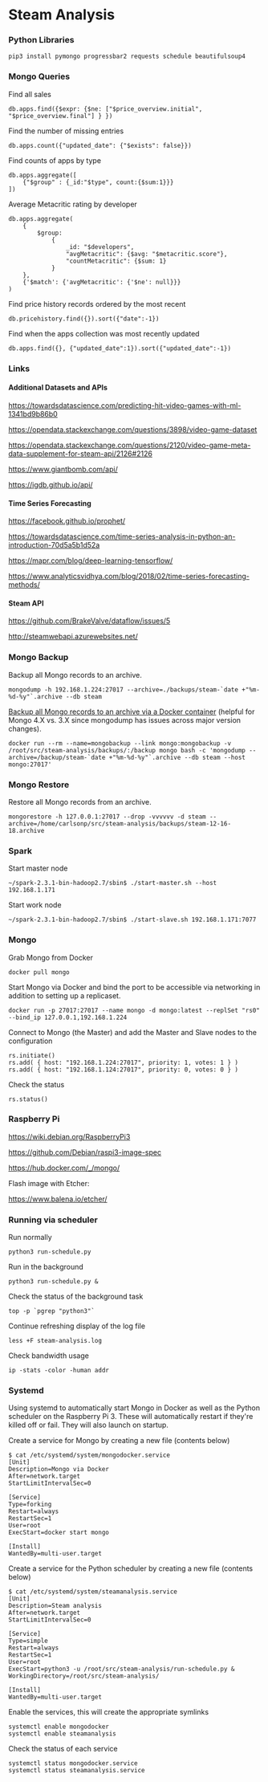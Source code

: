 # Steam Analysis

### Python Libraries

```shell
pip3 install pymongo progressbar2 requests schedule beautifulsoup4
```

### Mongo Queries

Find all sales

```
db.apps.find({$expr: {$ne: ["$price_overview.initial", "$price_overview.final"] } })
```

Find the number of missing entries

```
db.apps.count({"updated_date": {"$exists": false}})
```

Find counts of apps by type

```
db.apps.aggregate([
    {"$group" : {_id:"$type", count:{$sum:1}}}
])
```

Average Metacritic rating by developer

```
db.apps.aggregate(
    {
        $group:
            {
                _id: "$developers",
                "avgMetacritic": {$avg: "$metacritic.score"},
                "countMetacritic": {$sum: 1}
            }
    },
    {'$match': {'avgMetacritic': {'$ne': null}}}
)
```

Find price history records ordered by the most recent

```
db.pricehistory.find({}).sort({"date":-1})
```

Find when the apps collection was most recently updated

```
db.apps.find({}, {"updated_date":1}).sort({"updated_date":-1})
```

### Links

#### Additional Datasets and APIs

https://towardsdatascience.com/predicting-hit-video-games-with-ml-1341bd9b86b0

https://opendata.stackexchange.com/questions/3898/video-game-dataset

https://opendata.stackexchange.com/questions/2120/video-game-meta-data-supplement-for-steam-api/2126#2126

https://www.giantbomb.com/api/

https://igdb.github.io/api/

#### Time Series Forecasting

https://facebook.github.io/prophet/

https://towardsdatascience.com/time-series-analysis-in-python-an-introduction-70d5a5b1d52a

https://mapr.com/blog/deep-learning-tensorflow/

https://www.analyticsvidhya.com/blog/2018/02/time-series-forecasting-methods/

#### Steam API

https://github.com/BrakeValve/dataflow/issues/5

http://steamwebapi.azurewebsites.net/

### Mongo Backup

Backup all Mongo records to an archive.

```shell
mongodump -h 192.168.1.224:27017 --archive=./backups/steam-`date +"%m-%d-%y"`.archive --db steam
```

[Backup all Mongo records to an archive via a Docker container](https://blog.studiointeract.com/mongodump-and-mongorestore-for-mongodb-in-a-docker-container-8ad0eb747c62) (helpful for Mongo 4.X vs. 3.X since mongodump has issues across major version changes).  

```shell
docker run --rm --name=mongobackup --link mongo:mongobackup -v /root/src/steam-analysis/backups/:/backup mongo bash -c 'mongodump --archive=/backup/steam-`date +"%m-%d-%y"`.archive --db steam --host mongo:27017'
```

### Mongo Restore

Restore all Mongo records from an archive.

```shell
mongorestore -h 127.0.0.1:27017 --drop -vvvvvv -d steam --archive=/home/carlsonp/src/steam-analysis/backups/steam-12-16-18.archive
```

### Spark

Start master node

```shell
~/spark-2.3.1-bin-hadoop2.7/sbin$ ./start-master.sh --host 192.168.1.171
```

Start work node

```shell
~/spark-2.3.1-bin-hadoop2.7/sbin$ ./start-slave.sh 192.168.1.171:7077
```

### Mongo

Grab Mongo from Docker

```shell
docker pull mongo
```

Start Mongo via Docker and bind the port to be accessible via networking
in addition to setting up a replicaset.

```shell
docker run -p 27017:27017 --name mongo -d mongo:latest --replSet "rs0" --bind_ip 127.0.0.1,192.168.1.224
```

Connect to Mongo (the Master) and add the Master and Slave nodes to the configuration

```
rs.initiate()
rs.add( { host: "192.168.1.224:27017", priority: 1, votes: 1 } )
rs.add( { host: "192.168.1.124:27017", priority: 0, votes: 0 } )
```

Check the status

```
rs.status()
```

### Raspberry Pi

https://wiki.debian.org/RaspberryPi3

https://github.com/Debian/raspi3-image-spec

https://hub.docker.com/_/mongo/

Flash image with Etcher:

https://www.balena.io/etcher/

### Running via scheduler

Run normally

```shell
python3 run-schedule.py
```

Run in the background

```shell
python3 run-schedule.py &
```

Check the status of the background task

```shell
top -p `pgrep "python3"`
```

Continue refreshing display of the log file

```shell
less +F steam-analysis.log
```

Check bandwidth usage

```shell
ip -stats -color -human addr
```

### Systemd

Using systemd to automatically start Mongo in Docker as well as the Python scheduler
on the Raspberry Pi 3.
These will automatically restart if they're killed off or fail.  They will also
launch on startup.

Create a service for Mongo by creating a new file (contents below)

```shell
$ cat /etc/systemd/system/mongodocker.service 
[Unit]
Description=Mongo via Docker
After=network.target
StartLimitIntervalSec=0

[Service]
Type=forking
Restart=always
RestartSec=1
User=root
ExecStart=docker start mongo

[Install]
WantedBy=multi-user.target
```

Create a service for the Python scheduler by creating a new file (contents below)

```shell
$ cat /etc/systemd/system/steamanalysis.service 
[Unit]
Description=Steam analysis
After=network.target
StartLimitIntervalSec=0

[Service]
Type=simple
Restart=always
RestartSec=1
User=root
ExecStart=python3 -u /root/src/steam-analysis/run-schedule.py &
WorkingDirectory=/root/src/steam-analysis/

[Install]
WantedBy=multi-user.target
```

Enable the services, this will create the appropriate symlinks

```shell
systemctl enable mongodocker
systemctl enable steamanalysis
```

Check the status of each service

```shell
systemctl status mongodocker.service
systemctl status steamanalysis.service
```